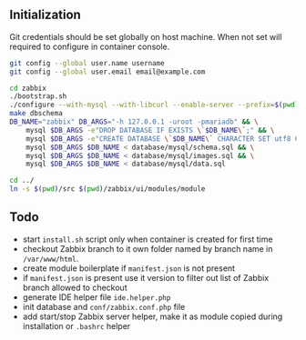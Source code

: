 ## Initialization

Git credentials should be set globally on host machine. When not set will required to configure in container console.

```sh
git config --global user.name username
git config --global user.email email@example.com
```

```sh
cd zabbix
./bootstrap.sh
./configure --with-mysql --with-libcurl --enable-server --prefix=$(pwd)
make dbschema
DB_NAME="zabbix" DB_ARGS="-h 127.0.0.1 -uroot -pmariadb" && \
    mysql $DB_ARGS -e"DROP DATABASE IF EXISTS \`$DB_NAME\`;" && \
    mysql $DB_ARGS -e"CREATE DATABASE \`$DB_NAME\` CHARACTER SET utf8 COLLATE utf8_bin;" && \
    mysql $DB_ARGS $DB_NAME < database/mysql/schema.sql && \
    mysql $DB_ARGS $DB_NAME < database/mysql/images.sql && \
    mysql $DB_ARGS $DB_NAME < database/mysql/data.sql

cd ../
ln -s $(pwd)/src $(pwd)/zabbix/ui/modules/module
```

## Todo

- start `install.sh` script only when container is created for first time
- checkout Zabbix branch to it own folder named by branch name in `/var/www/html`.
- create module boilerplate if `manifest.json` is not present
- if `manifest.json` is present use it version to filter out list of Zabbix branch allowed to checkout
- generate IDE helper file `ide.helper.php`
- init database and `conf/zabbix.conf.php` file
- add start/stop Zabbix server helper, make it as module copied during installation or `.bashrc` helper
